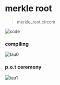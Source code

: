 # merkle root

> merkle_root.circom

![code](https://github.com/alienflip/zku/blob/main/week_1/Screenshot%20(29).png)

### compiling

![tau0](https://github.com/alienflip/zku/blob/main/week_1/Screenshot%20(30).png)

### p.o.t ceremony

![tau1](https://github.com/alienflip/zku/blob/main/week_1/Screenshot%20(34).png)
